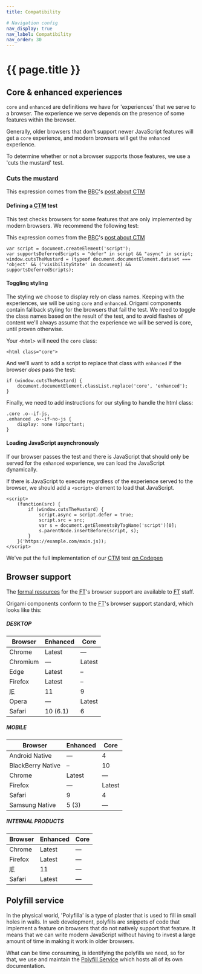 ```yaml
---
title: Compatibility

# Navigation config
nav_display: true
nav_label: Compatibility
nav_order: 30
---
```

# {{ page.title }}


## Core & enhanced experiences

`core` and `enhanced` are definitions we have for 'experiences' that we serve to a browser. The experience we serve depends on the presence of some features within the browser.

Generally, older browsers that don't support newer JavaScript features will get a `core` experience, and modern browsers will get the `enhanced` experience.

To determine whether or not a browser supports those features, we use a 'cuts the mustard' test.

### Cuts the mustard

<aside>This expression comes from the <abbr title="British Broadcasting Corporation">BBC</abbr>'s <a href="http://responsivenews.co.uk/post/18948466399/cutting-the-mustard" class="o-typography-link--external" target="\_blank" rel="noopener">post about <abbr title="Cuts The Mustard">CTM</abbr></a></aside>

#### Defining a <abbr title="Cuts The Mustard">CTM</abbr> test

This test checks browsers for some features that are only implemented by modern browsers. We recommend the following test:

<aside>This expression comes from the <abbr title="British Broadcasting Corporation">BBC</abbr>'s <a href="http://responsivenews.co.uk/post/18948466399/cutting-the-mustard"  target="\_blank" >post about <abbr title="Cuts The Mustard">CTM</abbr></a></aside>

<pre class="o-layout__main__full-span"><code class="o-syntax-highlight--javascript">var script = document.createElement('script');
var supportsDeferredScripts = "defer" in script && "async" in script;
window.cutsTheMustard = (typeof document.documentElement.dataset === 'object' && ('visibilityState' in document) && supportsDeferredScripts);</code></pre>

#### Toggling styling

The styling we choose to display rely on class names. Keeping with the experiences, we will be using `core` and `enhanced`. Origami components contain fallback styling for the browsers that fail the test. We need to toggle the class names based on the result of the test, and to avoid flashes of content we'll always assume that the experience we will be served is core, until proven otherwise.

Your `<html>` will need the `core` class:
<pre><code class="o-syntax-highlight--html">&lt;html class="core"></code></pre>

And we'll want to add a script to replace that class with `enhanced` if the browser _does_ pass the test:

<pre><code class="o-syntax-highlight--javascript">if (window.cutsTheMustard) {
	document.documentElement.classList.replace('core', 'enhanced');
}</code></pre>

Finally, we need to add instructions for our styling to handle the html class:
<pre><code class="o-syntax-highlight--css">.core .o--if-js,
.enhanced .o--if-no-js {
	display: none !important;
}</code></pre>

#### Loading JavaScript asynchronously

If our browser passes the test and there is JavaScript that should only be served for the `enhanced` experience, we can load the JavaScript dynamically.

If there is JavaScript to execute regardless of the experience served to the browser, we should add a `<script>` element to load that JavaScript.

<pre><code class="o-syntax-highlight--javascript">&lt;script>
	(function(src) {
		if (window.cutsTheMustard) {
			script.async = script.defer = true;
			script.src = src;
			var s = document.getElementsByTagName('script')[0];
			s.parentNode.insertBefore(script, s);
		}
	}('https://example.com/main.js));
&lt;/script></code></pre>

<aside>We've put the full implementation of our <abbr title="Cuts The Mustard">CTM</abbr> test <a href='https://codepen.io/ft-origami/pen/rZjzbw'  target="\_blank" >on Codepen</a></aside>

## Browser support

<aside>The <a href="https://docs.google.com/document/d/1mByh6sT8zI4XRyPKqWVsC2jUfXHZvhshS5SlHErWjXU/"  target="\_blank" >formal resources</a> for the <abbr title="Financial Times">FT</abbr>'s browser support are available to <abbr title="Financial Times">FT</abbr> staff.</aside>

Origami components conform to the <abbr title="Financial Times">FT</abbr>'s browser support standard, which looks like this:


##### DESKTOP
<table class="o-table o-table--row-stripes o-layout__main__single-span" data-o-component="o-table">
	<thead>
		<tr>
			<th>Browser</th>
			<th>Enhanced</th>
			<th>Core</th>
		</tr>
	</thead>
	<tbody>
		<tr>
			<td>Chrome</td>
			<td>Latest</td>
			<td>—</td>
		</tr>
		<tr>
			<td>Chromium</td>
			<td>—</td>
			<td>Latest</td>
		</tr>
		<tr>
			<td>Edge</td>
			<td>Latest</td>
			<td>–</td>
		</tr>
		<tr>
			<td>Firefox</td>
			<td>Latest</td>
			<td>–</td>
		</tr>
		<tr>
			<td><abbr title="Internet Explorer">IE</abbr></td>
			<td>11</td>
			<td>9</td>
		</tr>
		<tr>
			<td>Opera</td>
			<td>—</td>
			<td>Latest</td>
		</tr>
		<tr>
			<td>Safari</td>
			<td>10 (6.1)</td>
			<td>6</td>
		</tr>
	</tbody>
</table>

##### MOBILE
<table class="o-table o-table--row-stripes o-layout__main__single-span" data-o-component="o-table">
	<thead>
		<tr>
			<th>Browser</th>
			<th>Enhanced</th>
			<th>Core</th>
		</tr>
	</thead>
	<tbody>
		<tr>
			<td>Android Native</td>
			<td>—</td>
			<td>4</td>
		</tr>
		<tr>
			<td>BlackBerry Native</td>
			<td>–</td>
			<td>10</td>
		</tr>
		<tr>
			<td>Chrome</td>
			<td>Latest</td>
			<td>—</td>
		</tr>
		<tr>
			<td>Firefox</td>
			<td>—</td>
			<td>Latest</td>
		</tr>
		<tr>
			<td>Safari</td>
			<td>9</td>
			<td>4</td>
		</tr>
		<tr>
			<td>Samsung Native</td>
			<td>5 (3)</td>
			<td>—</td>
		</tr>
	</tbody>
</table>

##### INTERNAL PRODUCTS
<table class="o-table o-table--row-stripes o-layout__main__single-span" data-o-component="o-table">
	<thead>
		<tr>
			<th>Browser</th>
			<th>Enhanced</th>
			<th>Core</th>
		</tr>
	</thead>
	<tbody>
		<tr>
			<td>Chrome</td>
			<td>Latest</td>
			<td>—</td>
		</tr>
		<tr>
			<td>Firefox</td>
			<td>Latest</td>
			<td>—</td>
		</tr>
		<tr>
			<td><abbr title="Internet Explorer">IE</abbr></td>
			<td>11</td>
			<td>—</td>
		</tr>
		<tr>
			<td>Safari</td>
			<td>Latest</td>
			<td>—</td>
		</tr>
	</tbody>
</table>

## Polyfill service

In the physical world, 'Polyfilla' is a type of plaster that is used to fill in small holes in walls. In web development, polyfills are snippets of code that implement a feature on browsers that do not natively support that feature. It means that we can write modern JavaScript without having to invest a large amount of time in making it work in older browsers.

What can be time consuming, is identifying the polyfills we need, so for that, we use and maintain the <a href="http://polyfill.io"  target="\_blank" >Polyfill Service</a> which hosts all of its own documentation.
